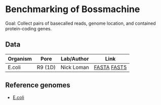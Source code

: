 # Benchmarking of Bossmachine

Goal: Collect pairs of basecalled reads, genome location, and contained protein-coding genes.

## Data

Organism | Pore | Lab/Author | Link
---|---|---|---
E.coli | R9 (1D) | Nick Loman | [FASTA](https://s3.climb.ac.uk/nanopore/E_coli_K12_1D_R9.2_SpotON_2.pass.fasta) [FAST5](https://s3.climb.ac.uk/nanopore/E_coli_K12_1D_R9.2_SpotON_2.tgz)|

## Reference genomes

* [E.coli](https://www.ncbi.nlm.nih.gov/nuccore/NC_000913.3)
